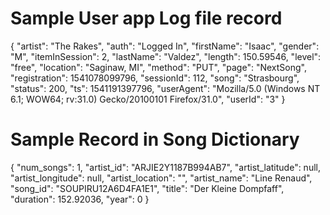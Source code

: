 <h1> Sample User app Log file record </h1>
{
  "artist": "The Rakes",
  "auth": "Logged In",
  "firstName": "Isaac",
  "gender": "M",
  "itemInSession": 2,
  "lastName": "Valdez",
  "length": 150.59546,
  "level": "free",
  "location": "Saginaw, MI",
  "method": "PUT",
  "page": "NextSong",
  "registration": 1541078099796,
  "sessionId": 112,
  "song": "Strasbourg",
  "status": 200,
  "ts": 1541191397796,
  "userAgent": "Mozilla/5.0 (Windows NT 6.1; WOW64; rv:31.0) Gecko/20100101 Firefox/31.0",
  "userId": "3"
}

<h1> Sample Record in Song Dictionary </h1>
{
  "num_songs": 1,
  "artist_id": "ARJIE2Y1187B994AB7",
  "artist_latitude": null,
  "artist_longitude": null,
  "artist_location": "",
  "artist_name": "Line Renaud",
  "song_id": "SOUPIRU12A6D4FA1E1",
  "title": "Der Kleine Dompfaff",
  "duration": 152.92036,
  "year": 0
}
